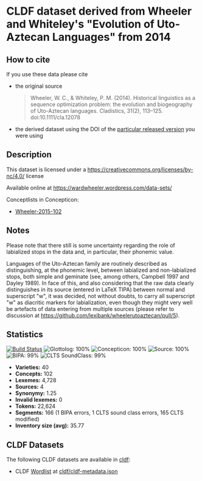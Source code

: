 # CLDF dataset derived from Wheeler and Whiteley's "Evolution of Uto-Aztecan Languages" from 2014

## How to cite

If you use these data please cite
- the original source
  > Wheeler, W. C., & Whiteley, P. M. (2014). Historical linguistics as a sequence optimization problem: the evolution and biogeography of Uto-Aztecan languages. Cladistics, 31(2), 113–125. doi:10.1111/cla.12078
- the derived dataset using the DOI of the [particular released version](../../releases/) you were using

## Description


This dataset is licensed under a https://creativecommons.org/licenses/by-nc/4.0/ license

Available online at https://wardwheeler.wordpress.com/data-sets/


Conceptlists in Concepticon:
- [Wheeler-2015-102](https://concepticon.clld.org/contributions/Wheeler-2015-102)
## Notes

Please note that there still is some uncertainty regarding the role of
labialized stops in the data and, in particular, their phonemic value.

Languages of the Uto-Aztecan family are routinely described as distinguishing,
at the phonemic level, between labialized and non-labialized stops, both
simple and geminate (see, among others, Campbell 1997 and Dayley 1989). In
face of this, and also considering that the raw data clearly distinguishes
in its source (entered in LaTeX TIPA) between normal and superscript "w",
it was decided, not without doubts, to carry all superscript "w" as
diacritic markers for labialization, even though they might very well be
artefacts of data entering from multiple sources (please refer to
discussion at https://github.com/lexibank/wheelerutoaztecan/pull/5).



## Statistics


[![Build Status](https://travis-ci.org/lexibank/wheelerutoaztecan.svg?branch=master)](https://travis-ci.org/lexibank/wheelerutoaztecan)
![Glottolog: 100%](https://img.shields.io/badge/Glottolog-100%25-brightgreen.svg "Glottolog: 100%")
![Concepticon: 100%](https://img.shields.io/badge/Concepticon-100%25-brightgreen.svg "Concepticon: 100%")
![Source: 100%](https://img.shields.io/badge/Source-100%25-brightgreen.svg "Source: 100%")
![BIPA: 99%](https://img.shields.io/badge/BIPA-99%25-brightgreen.svg "BIPA: 99%")
![CLTS SoundClass: 99%](https://img.shields.io/badge/CLTS%20SoundClass-99%25-brightgreen.svg "CLTS SoundClass: 99%")

- **Varieties:** 40
- **Concepts:** 102
- **Lexemes:** 4,728
- **Sources:** 4
- **Synonymy:** 1.25
- **Invalid lexemes:** 0
- **Tokens:** 22,624
- **Segments:** 166 (1 BIPA errors, 1 CLTS sound class errors, 165 CLTS modified)
- **Inventory size (avg):** 35.77

## CLDF Datasets

The following CLDF datasets are available in [cldf](cldf):

- CLDF [Wordlist](https://github.com/cldf/cldf/tree/master/modules/Wordlist) at [cldf/cldf-metadata.json](cldf/cldf-metadata.json)